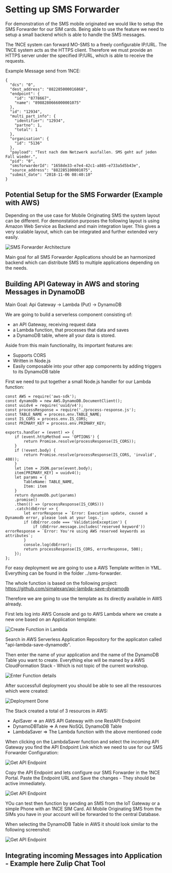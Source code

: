 # Setting up SMS Forwarder

For demonstration of the SMS mobile originated we would like to setup the SMS Forwarder for our SIM cards.
Being able to use the feature we need to setup a small backend which is able to handle the SMS messages. 

The 1NCE system can forward MO-SMS to a freely configurable IP/URL. The 1NCE system acts as the HTTPS client. Therefore we must provide an HTTPS server under the specified IP/URL, which is able to receive the requests. 

Example Message send from 1NCE:
```
{
  "dcs": "0",
  "dest_address": "882285000016868",
  "endpoint": {
    "id": "8778667",
    "name": "8988280666000001075"
  },
  "id": "12934",
  "multi_part_info": {
    "identifier": "12934",
    "partno": 1,
    "total": 1
  },
  "organisation": {
    "id": "5136"
  },
  "payload": "Test nach dem Netzwerk ausfallen. SMS geht auf jeden Fall wieder.",
  "pid": "0",
  "smsforwarderId": "1658de33-e7e4-42c1-a885-e733a5d5b43e",
  "source_address": "882285100001075",
  "submit_date": "2018-11-06 08:40:10"
}
```
## Potential Setup for the SMS Forwarder (Example with AWS)

Depending on the use case for Mobile Originating SMS the system layout can be different. For demonstation purposes the following layout is using Amazon Web Service as Backend and main integration layer. This gives a very scalable layout, which can be integrated and further extended very easily. 

![SMS Forwarder Architecture](images/sms-forwarder-setup.png)

Main goal for all SMS Forwarder Applications should be an harmonized backend which can distribute SMS to multiple applications depending on the needs. 

## Building API Gateway in AWS and storing Messages in DynamoDB

Main Goal: Api Gateway -> Lambda (Put) -> DynamoDB

We are going to build a serverless component consisting of:
* an API Gateway, receiving request data
* a Lambda function, that processes that data and saves
* a DynamoDB table, where all your data is stored.

Aside from this main functionality, its important features are:
* Supports CORS
* Written in Node.js
* Easily composable into your other app components by adding triggers to its DynamoDB table

First we need to put together a small Node.js handler for our Lambda function:
```
const AWS = require('aws-sdk');
const dynamoDb = new AWS.DynamoDB.DocumentClient();
const uuidv4 = require('uuid/v4');
const processResponse = require('./process-response.js');
const TABLE_NAME = process.env.TABLE_NAME;
const IS_CORS = process.env.IS_CORS;
const PRIMARY_KEY = process.env.PRIMARY_KEY;

exports.handler = (event) => {
    if (event.httpMethod === 'OPTIONS') {
		return Promise.resolve(processResponse(IS_CORS));
	}
    if (!event.body) {
        return Promise.resolve(processResponse(IS_CORS, 'invalid', 400));
    }
    let item = JSON.parse(event.body);
    item[PRIMARY_KEY] = uuidv4();
    let params = {
        TableName: TABLE_NAME,
        Item: item
    }
    return dynamoDb.put(params)
    .promise()
    .then(() => (processResponse(IS_CORS)))
    .catch(dbError => {
        let errorResponse = `Error: Execution update, caused a Dynamodb error, please look at your logs.`;
        if (dbError.code === 'ValidationException') {
            if (dbError.message.includes('reserved keyword')) errorResponse = `Error: You're using AWS reserved keywords as attributes`;
        }
        console.log(dbError);
        return processResponse(IS_CORS, errorResponse, 500);
    });
};
```

For easy deployment we are going to use a AWS Template written in YML. 
Everything can be found in the folder ../sms-forwarder.

The whole function is based on the following project: https://github.com/simalexan/api-lambda-save-dynamodb

Therefore we are going to use the template as its directly available in AWS already.

First lets log into AWS Console and go to AWS Lambda where we create a new one based on an Application template:

![Create Function in Lambda](images/greate-lambda-1.png)

Search in AWS Serverless Application Repository for the applicaton called "api-lambda-save-dynamodb".

Then enter the name of your application and the name of the DynamoDB Table you want to create. Everything else will be maned by a AWS CloudFormation Stack - Which is not topic of the current workshop. 

![Enter Function details](images/greate-lambda-2.png)

After successfull deployment you should be able to see all the ressources which were created:

![Deployment Done](images/greate-lambda-3.png)

The Stack created a total of 3 resources in AWS:
* ApiSaver => an AWS API Gateway with one RestAPI Endpoint
* DynamoDBTable => A new NoSQL DynamoDB Table
* LambdaSaver => The Lambda function with the above mentioned code

When clicking on the LambdaSaver function and select the incoming API Gateway you find the API Endpoint Link which we need to use for our SMS Forwarder Configuration: 

![Get API Endpoint](images/greate-lambda-4.png)

Copy the API Endpoint and lets configure our SMS Forwarder in the 1NCE Portal. 
Paste the Endpoint URL and Save the changes - They should be active immediately.

![Get API Endpoint](images/greate-lambda-5.png)

YOu can test then function by sending an SMS from the IoT Gateway or a simple Phone with an 1NCE SIM Card. All Mobile Originating SMS from the SIMs you have in your account will be forwarded to the central Database. 

When selecting the DynamoDB Table in AWS it should look similar to the following screenshot:

![Get API Endpoint](images/greate-lambda-6.png)

## Integrating incoming Messages into Application - Example here Zulip Chat Tool
